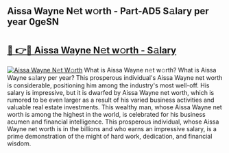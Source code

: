 ## Aissa Wayne N𝚎t w𝚘rth - Part-AD5 S𝚊lary per year 0geSN

# <h2><a href="http://gc1vwnh.nevu.top/?p=Aissa+Wayne">🔗 👉🔴 Aissa Wayne N𝚎t w𝚘rth - S𝚊lary</a></h2>

[![Aissa Wayne N𝚎t W𝚘rth](https://i.imgur.com/Oavwk0R.jpeg)](http://gc1vwnh.nevu.top/?p=Aissa+Wayne)
What is Aissa Wayne n𝚎t w𝚘rth? What is Aissa Wayne s𝚊lary per year?
This prosperous individual's Aissa Wayne net worth is considerable, positioning him among the industry's most well-off. His salary is impressive, but it is dwarfed by Aissa Wayne net worth, which is rumored to be even larger as a result of his varied business activities and valuable real estate investments. This wealthy man, whose Aissa Wayne net worth is among the highest in the world, is celebrated for his business acumen and financial intelligence. This prosperous individual, whose Aissa Wayne net worth is in the billions and who earns an impressive salary, is a prime demonstration of the might of hard work, dedication, and financial wisdom.
